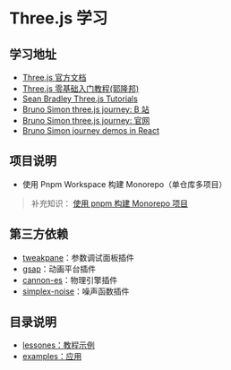 # Three.js 学习

## 学习地址

- [Three.js 官方文档](https://threejs.org/docs/index.html#manual/zh/introduction/Creating-a-scene)
- [Three.js 零基础入门教程(郭隆邦)](http://www.yanhuangxueyuan.com/Three.js/)
- [Sean Bradley Three.js Tutorials](https://sbcode.net/threejs/)
- [Bruno Simon three.js journey: B 站](https://www.bilibili.com/video/BV1wY4y1h765)
- [Bruno Simon three.js journey: 官网](https://threejs-journey.com)
- [Bruno Simon journey demos in React](https://github.com/pmndrs/threejs-journey)

## 项目说明

- 使用 Pnpm Workspace 构建 Monorepo（单仓库多项目）

> 补充知识：
> [使用 pnpm 构建 Monorepo 项目](https://zhuanlan.zhihu.com/p/373935751)

## 第三方依赖

- [tweakpane](https://cocopon.github.io/tweakpane/)：参数调试面板插件
- [gsap](https://greensock.com/)：动画平台插件
- [cannon-es](https://pmndrs.github.io/cannon-es/)：物理引擎插件
- [simplex-noise](https://github.com/jwagner/simplex-noise.js)：噪声函数插件

## 目录说明

- [lessones：教程示例](./lessones/README.md)
- [examples：应用](./examples/README.md)
